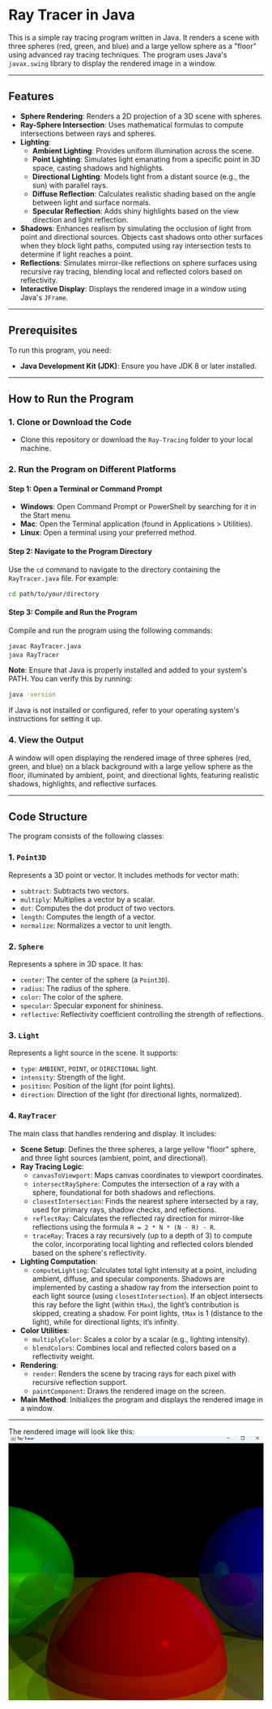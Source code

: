 # Ray Tracer in Java

This is a simple ray tracing program written in Java. It renders a scene with three spheres (red, green, and blue) and a large yellow sphere as a "floor" using advanced ray tracing techniques. The program uses Java's `javax.swing` library to display the rendered image in a window.

---

## Features

- **Sphere Rendering**: Renders a 2D projection of a 3D scene with spheres.
- **Ray-Sphere Intersection**: Uses mathematical formulas to compute intersections between rays and spheres.
- **Lighting**:
  - **Ambient Lighting**: Provides uniform illumination across the scene.
  - **Point Lighting**: Simulates light emanating from a specific point in 3D space, casting shadows and highlights.
  - **Directional Lighting**: Models light from a distant source (e.g., the sun) with parallel rays.
  - **Diffuse Reflection**: Calculates realistic shading based on the angle between light and surface normals.
  - **Specular Reflection**: Adds shiny highlights based on the view direction and light reflection.
- **Shadows**: Enhances realism by simulating the occlusion of light from point and directional sources. Objects cast shadows onto other surfaces when they block light paths, computed using ray intersection tests to determine if light reaches a point.
- **Reflections**: Simulates mirror-like reflections on sphere surfaces using recursive ray tracing, blending local and reflected colors based on reflectivity.
- **Interactive Display**: Displays the rendered image in a window using Java's `JFrame`.

---

## Prerequisites

To run this program, you need:

- **Java Development Kit (JDK)**: Ensure you have JDK 8 or later installed.

---

## How to Run the Program

### 1. Clone or Download the Code

- Clone this repository or download the `Ray-Tracing` folder to your local machine.

### 2. Run the Program on Different Platforms

#### Step 1: Open a Terminal or Command Prompt

- **Windows**: Open Command Prompt or PowerShell by searching for it in the Start menu.
- **Mac**: Open the Terminal application (found in Applications > Utilities).
- **Linux**: Open a terminal using your preferred method.

#### Step 2: Navigate to the Program Directory

Use the `cd` command to navigate to the directory containing the `RayTracer.java` file. For example:

```bash
cd path/to/your/directory
```

#### Step 3: Compile and Run the Program

Compile and run the program using the following commands:

```bash
javac RayTracer.java
java RayTracer
```

**Note**: Ensure that Java is properly installed and added to your system's PATH. You can verify this by running:

```bash
java -version
```

If Java is not installed or configured, refer to your operating system's instructions for setting it up.

### 4. View the Output

A window will open displaying the rendered image of three spheres (red, green, and blue) on a black background with a large yellow sphere as the floor, illuminated by ambient, point, and directional lights, featuring realistic shadows, highlights, and reflective surfaces.

---

## Code Structure

The program consists of the following classes:

### 1. `Point3D`

Represents a 3D point or vector. It includes methods for vector math:

- `subtract`: Subtracts two vectors.
- `multiply`: Multiplies a vector by a scalar.
- `dot`: Computes the dot product of two vectors.
- `length`: Computes the length of a vector.
- `normalize`: Normalizes a vector to unit length.

### 2. `Sphere`

Represents a sphere in 3D space. It has:

- `center`: The center of the sphere (a `Point3D`).
- `radius`: The radius of the sphere.
- `color`: The color of the sphere.
- `specular`: Specular exponent for shininess.
- `reflective`: Reflectivity coefficient controlling the strength of reflections.

### 3. `Light`

Represents a light source in the scene. It supports:

- `type`: `AMBIENT`, `POINT`, or `DIRECTIONAL` light.
- `intensity`: Strength of the light.
- `position`: Position of the light (for point lights).
- `direction`: Direction of the light (for directional lights, normalized).

### 4. `RayTracer`

The main class that handles rendering and display. It includes:

- **Scene Setup**: Defines the three spheres, a large yellow "floor" sphere, and three light sources (ambient, point, and directional).
- **Ray Tracing Logic**:
  - `canvasToViewport`: Maps canvas coordinates to viewport coordinates.
  - `intersectRaySphere`: Computes the intersection of a ray with a sphere, foundational for both shadows and reflections.
  - `closestIntersection`: Finds the nearest sphere intersected by a ray, used for primary rays, shadow checks, and reflections.
  - `reflectRay`: Calculates the reflected ray direction for mirror-like reflections using the formula `R = 2 * N * (N · R) - R`.
  - `traceRay`: Traces a ray recursively (up to a depth of 3) to compute the color, incorporating local lighting and reflected colors blended based on the sphere's reflectivity.
- **Lighting Computation**:
  - `computeLighting`: Calculates total light intensity at a point, including ambient, diffuse, and specular components. Shadows are implemented by casting a shadow ray from the intersection point to each light source (using `closestIntersection`). If an object intersects this ray before the light (within `tMax`), the light’s contribution is skipped, creating a shadow. For point lights, `tMax` is 1 (distance to the light), while for directional lights, it’s infinity.
- **Color Utilities**:
  - `multiplyColor`: Scales a color by a scalar (e.g., lighting intensity).
  - `blendColors`: Combines local and reflected colors based on a reflectivity weight.
- **Rendering**:
  - `render`: Renders the scene by tracing rays for each pixel with recursive reflection support.
  - `paintComponent`: Draws the rendered image on the screen.
- **Main Method**: Initializes the program and displays the rendered image in a window.

---

The rendered image will look like this:
![Rendered Image of Three Spheres](generatedImage.png)
